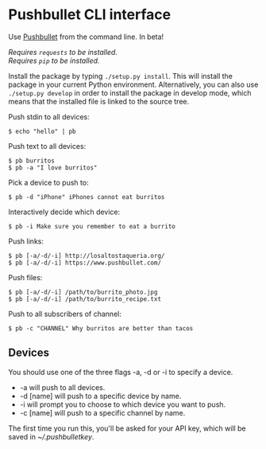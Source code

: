 Pushbullet CLI interface
========================

Use [Pushbullet](https://www.pushbullet.com/) from the command line. In beta!

*Requires `requests` to be installed.*  
*Requires `pip` to be installed.*

Install the package by typing `./setup.py install`. This will install the package in your current Python environment. 
Alternatively, you can also use `./setup.py develop` in order to install the package in develop mode, which means that the installed file is linked to the source tree.

Push stdin to all devices:

    $ echo "hello" | pb

Push text to all devices:

    $ pb burritos
    $ pb -a "I love burritos"

Pick a device to push to:

    $ pb -d "iPhone" iPhones cannot eat burritos

Interactively decide which device:

    $ pb -i Make sure you remember to eat a burrito

Push links:

    $ pb [-a/-d/-i] http://losaltostaqueria.org/
    $ pb [-a/-d/-i] https://www.pushbullet.com/

Push files:

    $ pb [-a/-d/-i] /path/to/burrito_photo.jpg
    $ pb [-a/-d/-i] /path/to/burrito_recipe.txt

Push to all subscribers of channel:

    $ pb -c "CHANNEL" Why burritos are better than tacos

Devices
-------

You should use one of the three flags -a, -d or -i to specify a device.

* -a will push to all devices.
* -d [name] will push to a specific device by name.
* -i will prompt you to choose to which device you want to push.
* -c [name] will push to a specific channel by name.

The first time you run this, you'll be asked for your API key, which will be saved in *~/.pushbulletkey*.
